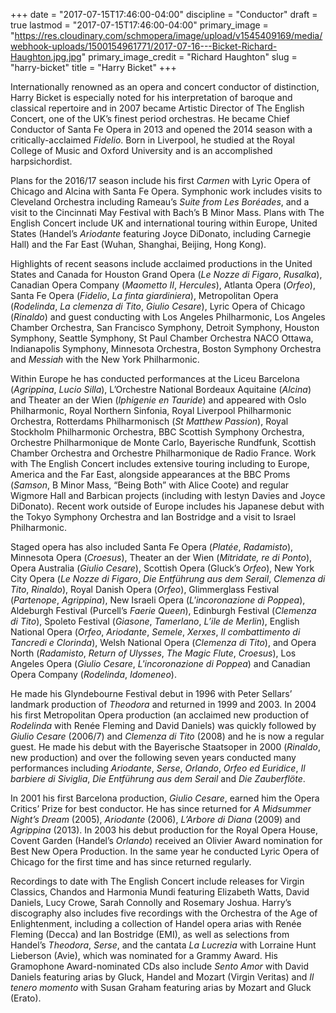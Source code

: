 +++
date = "2017-07-15T17:46:00-04:00"
discipline = "Conductor"
draft = true
lastmod = "2017-07-15T17:46:00-04:00"
primary_image = "https://res.cloudinary.com/schmopera/image/upload/v1545409169/media/webhook-uploads/1500154961771/2017-07-16---Bicket-Richard-Haughton.jpg.jpg"
primary_image_credit = "Richard Haughton"
slug = "harry-bicket"
title = "Harry Bicket"
+++

Internationally renowned as an opera and concert conductor of distinction, Harry Bicket is especially noted for his interpretation of baroque and classical repertoire and in 2007 became Artistic Director of The English Concert, one of the UK’s finest period orchestras. He became Chief Conductor of Santa Fe Opera in 2013 and opened the 2014 season with a critically-acclaimed *Fidelio*. Born in Liverpool, he studied at the Royal College of Music and Oxford University and is an accomplished harpsichordist.

Plans for the 2016/17 season include his first *Carmen* with Lyric Opera of Chicago and Alcina with Santa Fe Opera. Symphonic work includes visits to Cleveland Orchestra including Rameau’s *Suite from Les Boréades*, and a visit to the Cincinnati May Festival with Bach’s B Minor Mass. Plans with The English Concert include UK and international touring within Europe, United States (Handel’s *Ariodante* featuring Joyce DiDonato, including Carnegie Hall) and the Far East (Wuhan, Shanghai, Beijing, Hong Kong).

Highlights of recent seasons include acclaimed productions in the United States and Canada for Houston Grand Opera (*Le Nozze di Figaro*, *Rusalka*), Canadian Opera Company (*Maometto II*, *Hercules*), Atlanta Opera (*Orfeo*), Santa Fe Opera (*Fidelio*, *La finta giardiniera*), Metropolitan Opera (*Rodelinda*, *La clemenza di Tito*, *Giulio Cesare*), Lyric Opera of Chicago (*Rinaldo*) and guest conducting with Los Angeles Philharmonic, Los Angeles Chamber Orchestra, San Francisco Symphony, Detroit Symphony, Houston Symphony, Seattle Symphony, St Paul Chamber Orchestra NACO Ottawa, Indianapolis Symphony, Minnesota Orchestra, Boston Symphony Orchestra and *Messiah* with the New York Philharmonic. 

Within Europe he has conducted performances at the Liceu Barcelona (*Agrippina*, *Lucio Silla*), L’Orchestre National Bordeaux Aquitaine (*Alcina*) and Theater an der Wien (*Iphigenie en Tauride*) and appeared with Oslo Philharmonic, Royal Northern Sinfonia, Royal Liverpool Philharmonic Orchestra, Rotterdams Philharmonisch (*St Matthew Passion*), Royal Stockholm Philharmonic Orchestra, BBC Scottish Symphony Orchestra, Orchestre Philharmonique de Monte Carlo, Bayerische Rundfunk, Scottish Chamber Orchestra and Orchestre Philharmonique de Radio France. Work with The English Concert includes extensive touring including to Europe, America and the Far East, alongside appearances at the BBC Proms (*Samson*, B Minor Mass, “Being Both” with Alice Coote) and regular Wigmore Hall and Barbican projects (including with Iestyn Davies and Joyce DiDonato). Recent work outside of Europe includes his Japanese debut with the Tokyo Symphony Orchestra and Ian Bostridge and a visit to Israel Philharmonic.

Staged opera has also included Santa Fe Opera (*Platée*, *Radamisto*), Minnesota Opera (*Croesus*), Theater an der Wien (*Mitridate, re di Ponto*), Opera Australia (*Giulio Cesare*), Scottish Opera (Gluck’s *Orfeo*), New York City Opera (*Le Nozze di Figaro*, *Die Entführung aus dem Serail*, *Clemenza di Tito*, *Rinaldo*), Royal Danish Opera (*Orfeo*), Glimmerglass Festival (*Partenope*, *Agrippina*), New Israeli Opera (*L'incoronazione di Poppea*), Aldeburgh Festival (Purcell’s *Faerie Queen*), Edinburgh Festival (*Clemenza di Tito*), Spoleto Festival (*Giasone*, *Tamerlano*, *L’ile de Merlin*), English National Opera (*Orfeo*, *Ariodante*, *Semele*, *Xerxes*, *Il combattimento di Tancredi e Clorinda*), Welsh National Opera (*Clemenza di Tito*), and Opera North (*Radamisto*, *Return of Ulysses*, *The Magic Flute*, *Croesus*), Los Angeles Opera (*Giulio Cesare*, *L'incoronazione di Poppea*) and Canadian Opera Company (*Rodelinda*, *Idomeneo*).

He made his Glyndebourne Festival debut in 1996 with Peter Sellars’ landmark production of *Theodora* and returned in 1999 and 2003. In 2004 his first Metropolitan Opera production (an acclaimed new production of *Rodelinda* with Renée Fleming and David Daniels) was quickly followed by *Giulio Cesare* (2006/7) and *Clemenza di Tito* (2008) and he is now a regular guest. He made his debut with the Bayerische Staatsoper in 2000 (*Rinaldo*, new production) and over the following seven years conducted many performances including *Ariodante*, *Serse*, *Orlando*, *Orfeo ed Euridice*, *Il barbiere di Siviglia*, *Die Entführung aus dem Serail* and *Die Zauberflöte*.

In 2001 his first Barcelona production, *Giulio Cesare*, earned him the Opera Critics’ Prize for best conductor. He has since returned for *A Midsummer Night’s Dream* (2005), *Ariodante* (2006), *L’Arbore di Diana* (2009) and *Agrippina* (2013). In 2003 his debut production for the Royal Opera House, Covent Garden (Handel’s *Orlando*) received an Olivier Award nomination for Best New Opera Production. In the same year he conducted Lyric Opera of Chicago for the first time and has since returned regularly.

Recordings to date with The English Concert include releases for Virgin Classics, Chandos and Harmonia Mundi featuring Elizabeth Watts, David Daniels, Lucy Crowe, Sarah Connolly and Rosemary Joshua. Harry’s discography also includes five recordings with the Orchestra of the Age of Enlightenment, including a collection of Handel opera arias with Renée Fleming (Decca) and Ian Bostridge (EMI), as well as selections from Handel’s *Theodora*, *Serse*, and the cantata *La Lucrezia* with Lorraine Hunt Lieberson (Avie), which was nominated for a Grammy Award. His Gramophone Award-nominated CDs also include *Sento Amor* with David Daniels featuring arias by Gluck, Handel and Mozart (Virgin Veritas) and *Il tenero momento* with Susan Graham featuring arias by Mozart and Gluck (Erato). 
